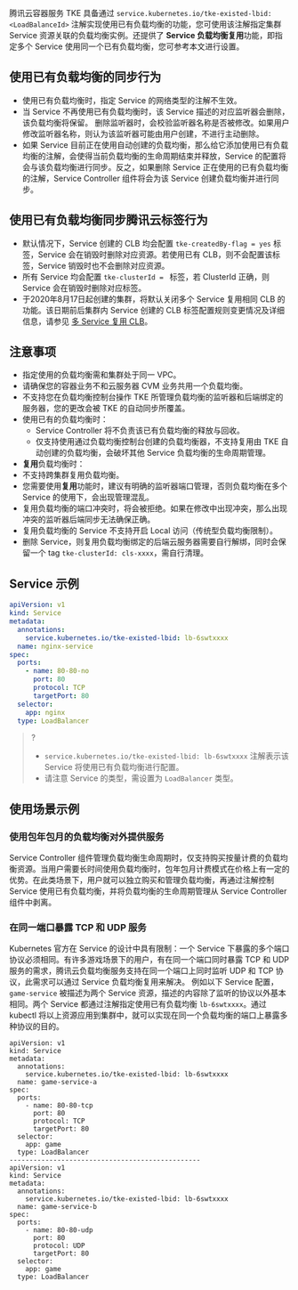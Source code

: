 

腾讯云容器服务 TKE 具备通过 `service.kubernetes.io/tke-existed-lbid: <LoadBalanceId>` 注解实现使用已有负载均衡的功能，您可使用该注解指定集群 Service 资源关联的负载均衡实例。还提供了 **Service 负载均衡复用**功能，即指定多个 Service 使用同一个已有负载均衡，您可参考本文进行设置。

## 使用已有负载均衡的同步行为
* 使用已有负载均衡时，指定 Service 的网络类型的注解不生效。
* 当 Service 不再使用已有负载均衡时，该 Service 描述的对应监听器会删除，该负载均衡将保留。
删除监听器时，会校验监听器名称是否被修改。如果用户修改监听器名称，则认为该监听器可能由用户创建，不进行主动删除。
* 如果 Service 目前正在使用自动创建的负载均衡，那么给它添加使用已有负载均衡的注解，会使得当前负载均衡的生命周期结束并释放，Service 的配置将会与该负载均衡进行同步。反之，如果删除 Service 正在使用的已有负载均衡的注解，Service Controller 组件将会为该 Service 创建负载均衡并进行同步。


## 使用已有负载均衡同步腾讯云标签行为
- 默认情况下，Service 创建的 CLB 均会配置 `tke-createdBy-flag = yes` 标签，Service 会在销毁时删除对应资源。若使用已有 CLB，则不会配置该标签，Service 销毁时也不会删除对应资源。
- 所有 Service 均会配置 `tke-clusterId = ` 标签，若 ClusterId 正确，则 Service 会在销毁时删除对应标签。
- 于2020年8月17日起创建的集群，将默认关闭多个 Service 复用相同 CLB 的功能。该日期前后集群内 Service 创建的 CLB 标签配置规则变更情况及详细信息，请参见  [多 Service 复用 CLB](https://intl.cloud.tencent.com/document/product/457/38336)。




## 注意事项
- 指定使用的负载均衡需和集群处于同一 VPC。
- 请确保您的容器业务不和云服务器 CVM 业务共用一个负载均衡。
- 不支持您在负载均衡控制台操作 TKE 所管理负载均衡的监听器和后端绑定的服务器，您的更改会被 TKE 的自动同步所覆盖。
- 使用已有的负载均衡时：
  - Service Controller 将不负责该已有负载均衡的释放与回收。
  - 仅支持使用通过负载均衡控制台创建的负载均衡器，不支持复用由 TKE 自动创建的负载均衡，会破坏其他 Service 负载均衡的生命周期管理。
-  **复用**负载均衡时：
  - 不支持跨集群复用负载均衡。
  - 您需要使用**复用**功能时，建议有明确的监听器端口管理，否则负载均衡在多个 Service 的使用下，会出现管理混乱。
  - 复用负载均衡的端口冲突时，将会被拒绝。如果在修改中出现冲突，那么出现冲突的监听器后端同步无法确保正确。
  - 复用负载均衡的 Service 不支持开启 Local 访问（传统型负载均衡限制）。
  - 删除 Service，则复用负载均衡绑定的后端云服务器需要自行解绑，同时会保留一个 tag `tke-clusterId: cls-xxxx`，需自行清理。


## Service 示例
```Yaml
apiVersion: v1
kind: Service
metadata:
  annotations:
    service.kubernetes.io/tke-existed-lbid: lb-6swtxxxx
  name: nginx-service
spec:
  ports:
    - name: 80-80-no
      port: 80
      protocol: TCP
      targetPort: 80
  selector:
    app: nginx
  type: LoadBalancer
```
>?
>- `service.kubernetes.io/tke-existed-lbid: lb-6swtxxxx` 注解表示该 Service 将使用已有负载均衡进行配置。
>- 请注意 Service 的类型，需设置为 `LoadBalancer` 类型。


## 使用场景示例
### 使用包年包月的负载均衡对外提供服务
Service Controller 组件管理负载均衡生命周期时，仅支持购买按量计费的负载均衡资源。当用户需要长时间使用负载均衡时，包年包月计费模式在价格上有一定的优势。在此类场景下，用户就可以独立购买和管理负载均衡，再通过注解控制 Service 使用已有负载均衡，并将负载均衡的生命周期管理从 Service Controller 组件中剥离。

### 在同一端口暴露 TCP 和 UDP 服务
Kubernetes 官方在 Service 的设计中具有限制：一个 Service 下暴露的多个端口协议必须相同。有许多游戏场景下的用户，有在同一个端口同时暴露 TCP 和 UDP 服务的需求，腾讯云负载均衡服务支持在同一个端口上同时监听 UDP 和 TCP 协议，此需求可以通过 Service 负载均衡复用来解决。
例如以下 Service 配置，`game-service` 被描述为两个 Service 资源，描述的内容除了监听的协议以外基本相同。两个 Service 都通过注解指定使用已有负载均衡 `lb-6swtxxxx`。通过 kubectl 将以上资源应用到集群中，就可以实现在同一个负载均衡的端口上暴露多种协议的目的。
```
apiVersion: v1
kind: Service
metadata:
  annotations:
    service.kubernetes.io/tke-existed-lbid: lb-6swtxxxx
  name: game-service-a
spec:
  ports:
    - name: 80-80-tcp
      port: 80
      protocol: TCP
      targetPort: 80
  selector:
    app: game
  type: LoadBalancer
------------------------------------------------
apiVersion: v1
kind: Service
metadata:
  annotations:
    service.kubernetes.io/tke-existed-lbid: lb-6swtxxxx
  name: game-service-b
spec:
  ports:
    - name: 80-80-udp
      port: 80
      protocol: UDP
      targetPort: 80
  selector:
    app: game
  type: LoadBalancer
```
